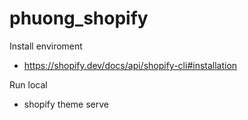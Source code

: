 # phuong_shopify
Install enviroment
- https://shopify.dev/docs/api/shopify-cli#installation

Run local
- shopify theme serve